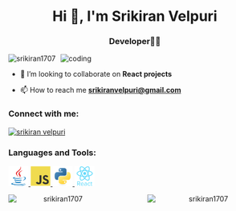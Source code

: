 



<h1 align="center">Hi 👋, I'm Srikiran Velpuri</h1>
<h3 align="center">Developer👨‍💻</h3>

<img align="right" alt="coding" width="400" src="https://c.tenor.com/2uyENRmiUt0AAAAC/coding.gif">

<p align="left"> <img src="https://komarev.com/ghpvc/?username=srikiran1707&label=Profile%20views&color=0e75b6&style=flat" alt="srikiran1707" /> </p>

- 👯 I’m looking to collaborate on **React projects**

- 📫 How to reach me **srikiranvelpuri@gmail.com**

<h3 align="left">Connect with me:</h3>
<p align="left">
<a href="https://linkedin.com/in/srikiran-velpuri-913081172" target="blank"><img align="center" src="https://raw.githubusercontent.com/rahuldkjain/github-profile-readme-generator/master/src/images/icons/Social/linked-in-alt.svg" alt="srikiran velpuri" height="30" width="40" /></a>
</p>

<h3 align="left">Languages and Tools:</h3>
<p align="left"> <a href="https://www.java.com" target="_blank" rel="noreferrer"> <img src="https://raw.githubusercontent.com/devicons/devicon/master/icons/java/java-original.svg" alt="java" width="40" height="40"/> </a> <a href="https://developer.mozilla.org/en-US/docs/Web/JavaScript" target="_blank" rel="noreferrer"> <img src="https://raw.githubusercontent.com/devicons/devicon/master/icons/javascript/javascript-original.svg" alt="javascript" width="40" height="40"/> </a> <a href="https://www.python.org" target="_blank" rel="noreferrer"> <img src="https://raw.githubusercontent.com/devicons/devicon/master/icons/python/python-original.svg" alt="python" width="40" height="40"/> </a> <a href="https://reactjs.org/" target="_blank" rel="noreferrer"> <img src="https://raw.githubusercontent.com/devicons/devicon/master/icons/react/react-original-wordmark.svg" alt="react" width="40" height="40"/> </a> </p>

<p align="center" width="100%">
    <img align="left" width="40%" height="50%" src="https://github-readme-stats.vercel.app/api/top-langs?username=srikiran1707&show_icons=true&locale=en&layout=compact" alt="srikiran1707" />
    <img align="right" width="45%" height="40%" src="https://github-readme-streak-stats.herokuapp.com/?user=srikiran1707&" alt="srikiran1707" />
</p>
